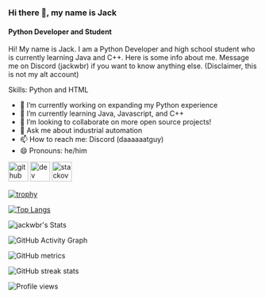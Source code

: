 ### Hi there 👋, my name is Jack                    
#### Python Developer and Student                  
              
Hi! My name is Jack. I am a Python Developer and high school student who is currently learning Java and C++. Here is some info about me. Message me on Discord  (jackwbr) if you want to know anything else. (Disclaimer, this is not my alt account)                
           
      
       
Skills: Python and HTML              
  
- 🔭 I’m currently working on expanding my Python experience    
- 🌱 I’m currently learning Java, Javascript, and C++        
- 👯 I’m looking to collaborate on more open source projects! 
- 💬 Ask me about industrial automation  
- 📫 How to reach me: Discord (daaaaaatguy)  
- 😄 Pronouns: he/him  

[<img src='https://cdn.jsdelivr.net/npm/simple-icons@3.0.1/icons/github.svg' alt='github' height='40'>](https://github.com/jackwbr)  [<img src='https://cdn.jsdelivr.net/npm/simple-icons@3.0.1/icons/dev-dot-to.svg' alt='dev' height='40'>](https://dev.to/jackwbr)  [<img src='https://cdn.jsdelivr.net/npm/simple-icons@3.0.1/icons/stackoverflow.svg' alt='stackoverflow' height='40'>](https://stackoverflow.com/users/jackwbr)  

[![trophy](https://github-profile-trophy.vercel.app/?username=jackwbr)](https://github.com/ryo-ma/github-profile-trophy)

[![Top Langs](https://github-readme-stats.vercel.app/api/top-langs/?username=jackwbr)](https://github.com/anuraghazra/github-readme-stats)

![jackwbr's Stats](https://github-readme-stats.vercel.app/api?username=jackwbr&theme=prussian&show_icons=true&hide_border=true&count_private=true)

![GitHub Activity Graph](https://activity-graph.herokuapp.com/graph?username=jackwbr)  

![GitHub metrics](https://metrics.lecoq.io/jackwbr)  

![GitHub streak stats](https://streak-stats.demolab.com/?user=jackwbr)  

![Profile views](https://gpvc.arturio.dev/[jackwbr])
